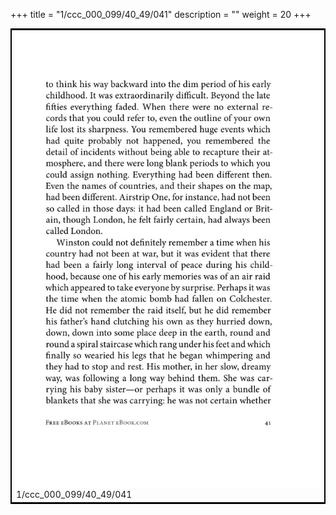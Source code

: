 +++
title = "1/ccc_000_099/40_49/041"
description = ""
weight = 20
+++

<table style="border:2px solid black;max-width:800px;max-height:800px;" 
><tr><td><img class="center-fit-jpg"
src="/jpg_/out_jpg_1984__041.jpg"  >1/ccc_000_099/40_49/041</img></td></tr></table>